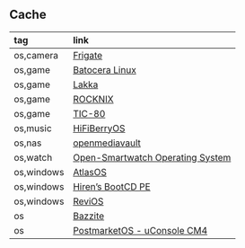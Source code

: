 ## Cache

|tag|link|
|:-|:-|
|os,camera|[Frigate](https://github.com/blakeblackshear/frigate)|
|os,game|[Batocera Linux](https://github.com/batocera-linux/batocera.linux)|
|os,game|[Lakka](https://lakka.tv)|
|os,game|[ROCKNIX](https://github.com/ROCKNIX/distribution)|
|os,game|[TIC-80](https://tic80.com)|
|os,music|[HiFiBerryOS](https://hifiberry.com/hifiberryos)|
|os,nas|[openmediavault](https://github.com/openmediavault/openmediavault)|
|os,watch|[Open-Smartwatch Operating System](https://github.com/Open-Smartwatch/open-smartwatch-os)|
|os,windows|[AtlasOS](https://github.com/Atlas-OS/Atlas)|
|os,windows|[Hiren’s BootCD PE](https://hirensbootcd.org)|
|os,windows|[ReviOS](https://github.com/meetrevision/playbook)|
|os|[Bazzite](https://github.com/ublue-os/bazzite)|
|os|[PostmarketOS - uConsole CM4](https://forum.clockworkpi.com/t/postmarketos-uconsole-cm4/12458)|
